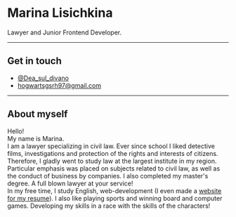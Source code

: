 # Marina Lisichkina

Lawyer and Junior Frontend Developer.

---

## Get in touch 

* [@Dea_sul_divano](https://t.me/Dea_sul_divano)
* [hogwartsgsrh97@gmail.com](mailto:hogwartsgsrh97@gmail.com)

---

## About myself

Hello!  
My name is Marina.  
I am a lawyer specializing in civil law. Ever since school I liked detective films, investigations and protection of the rights and interests of citizens. Therefore, I gladly went to study law at the largest institute in my region. Particular emphasis was placed on subjects related to civil law, as well as the conduct of business by companies. I also completed my master's degree. A full blown lawyer at your service!  
In my free time, I study English, web-development (I even made a [website for my resume](https://foxyraspberry.github.io/resume)). I also like playing sports and winning board and computer games. Developing my skills in a race with the skills of the characters!  

